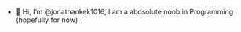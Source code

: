 - 👋 Hi, I’m @jonathankek1016, I am a abosolute noob in Programming (hopefully for now)

<!---
jonathankek1016/jonathankek1016 is a ✨ special ✨ repository because its `README.md` (this file) appears on your GitHub profile.
You can click the Preview link to take a look at your changes.
--->
